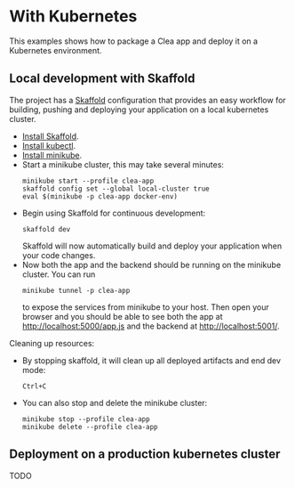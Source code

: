 # With Kubernetes

This examples shows how to package a Clea app and deploy it on a Kubernetes environment.

## Local development with Skaffold

The project has a [Skaffold](https://skaffold.dev/) configuration that provides an easy workflow for building, pushing and deploying your application on a local kubernetes cluster.

- [Install Skaffold](https://skaffold.dev/docs/install/).
- [Install kubectl](https://kubernetes.io/docs/tasks/tools/install-kubectl/).
- [Install minikube](https://minikube.sigs.k8s.io/docs/start/).
- Start a minikube cluster, this may take several minutes:
  ```
  minikube start --profile clea-app
  skaffold config set --global local-cluster true
  eval $(minikube -p clea-app docker-env)
  ```
- Begin using Skaffold for continuous development:
  ```
  skaffold dev
  ```
  Skaffold will now automatically build and deploy your application when your code changes.
- Now both the app and the backend should be running on the minikube cluster. You can run
  ```
  minikube tunnel -p clea-app
  ```
  to expose the services from minikube to your host. Then open your browser and you should be able to see both the app at [http://localhost:5000/app.js](http://localhost:5000/app.js) and the backend at [http://localhost:5001/](http://localhost:5001/).

Cleaning up resources:
- By stopping skaffold, it will clean up all deployed artifacts and end dev mode:
  ```
  Ctrl+C
  ```
- You can also stop and delete the minikube cluster:
  ```
  minikube stop --profile clea-app
  minikube delete --profile clea-app
  ```

## Deployment on a production kubernetes cluster

TODO